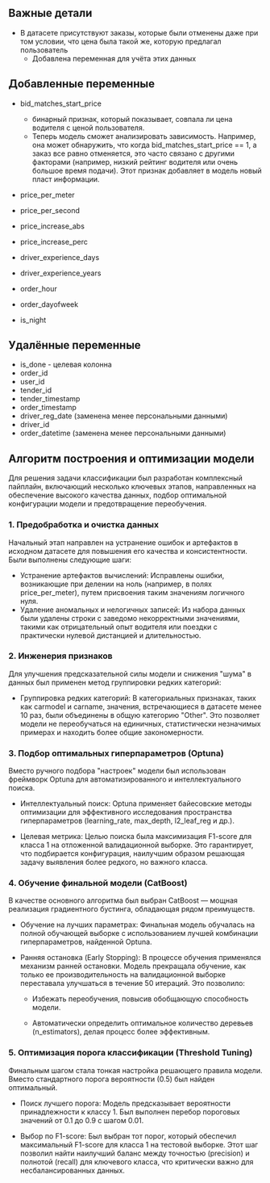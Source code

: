 ## Важные детали

- В датасете присутствуют заказы, которые были отменены даже при том условии, что цена была такой же, которую предлагал пользователь
  - Добавлена переменная для учёта этих данных

## Добавленные переменные

- bid_matches_start_price
  - бинарный признак, который показывает, совпала ли цена водителя с ценой пользователя.
  - Теперь модель сможет анализировать зависимость. Например, она может обнаружить, что когда bid_matches_start_price == 1, а заказ все равно отменяется, это часто связано с другими факторами (например, низкий рейтинг водителя или очень большое время подачи). Этот признак добавляет в модель новый пласт информации.
- price_per_meter
- price_per_second
- price_increase_abs
- price_increase_perc

- driver_experience_days
- driver_experience_years

- order_hour
- order_dayofweek
- is_night

## Удалённые переменные

- is_done - целевая колонна
- order_id
- user_id
- tender_id
- tender_timestamp
- order_timestamp
- driver_reg_date (заменена менее персональными данными)
- driver_id
- order_datetime (заменена менее персональными данными)

## Алгоритм построения и оптимизации модели

Для решения задачи классификации был разработан комплексный пайплайн, включающий несколько ключевых этапов, направленных на обеспечение высокого качества данных, подбор оптимальной конфигурации модели и предотвращение переобучения.

### 1. Предобработка и очистка данных

Начальный этап направлен на устранение ошибок и артефактов в исходном датасете для повышения его качества и консистентности. Были выполнены следующие шаги:

- Устранение артефактов вычислений: Исправлены ошибки, возникающие при делении на ноль (например, в полях price_per_meter), путем присвоения таким значениям логичного нуля.
- Удаление аномальных и нелогичных записей: Из набора данных были удалены строки с заведомо некорректными значениями, такими как отрицательный опыт водителя или поездки с практически нулевой дистанцией и длительностью.

### 2. Инженерия признаков

Для улучшения предсказательной силы модели и снижения "шума" в данных был применен метод группировки редких категорий:

- Группировка редких категорий: В категориальных признаках, таких как carmodel и carname, значения, встречающиеся в датасете менее 10 раз, были объединены в общую категорию "Other". Это позволяет модели не переобучаться на единичных, статистически незначимых примерах и находить более общие закономерности.

### 3. Подбор оптимальных гиперпараметров (Optuna)

Вместо ручного подбора "настроек" модели был использован фреймворк Optuna для автоматизированного и интеллектуального поиска.

- Интеллектуальный поиск: Optuna применяет байесовские методы оптимизации для эффективного исследования пространства гиперпараметров (learning_rate, max_depth, l2_leaf_reg и др.).

- Целевая метрика: Целью поиска была максимизация F1-score для класса 1 на отложенной валидационной выборке. Это гарантирует, что подбирается конфигурация, наилучшим образом решающая задачу выявления более редкого, но важного класса.

### 4. Обучение финальной модели (CatBoost)

В качестве основного алгоритма был выбран CatBoost — мощная реализация градиентного бустинга, обладающая рядом преимуществ.

- Обучение на лучших параметрах: Финальная модель обучалась на полной обучающей выборке с использованием лучшей комбинации гиперпараметров, найденной Optuna.

- Ранняя остановка (Early Stopping): В процессе обучения применялся механизм ранней остановки. Модель прекращала обучение, как только ее производительность на валидационной выборке переставала улучшаться в течение 50 итераций. Это позволило:

  - Избежать переобучения, повысив обобщающую способность модели.

  - Автоматически определить оптимальное количество деревьев (n_estimators), делая процесс более эффективным.

### 5. Оптимизация порога классификации (Threshold Tuning)

Финальным шагом стала тонкая настройка решающего правила модели. Вместо стандартного порога вероятности (0.5) был найден оптимальный.

- Поиск лучшего порога: Модель предсказывает вероятности принадлежности к классу 1. Был выполнен перебор пороговых значений от 0.1 до 0.9 с шагом 0.01.

- Выбор по F1-score: Был выбран тот порог, который обеспечил максимальный F1-score для класса 1 на тестовой выборке. Этот шаг позволил найти наилучший баланс между точностью (precision) и полнотой (recall) для ключевого класса, что критически важно для несбалансированных данных.
